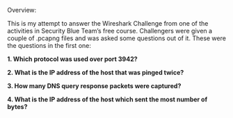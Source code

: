 Overview:

This is my attempt to answer the Wireshark Challenge from one of the activities in Security Blue Team’s free course. Challengers were given a couple of .pcapng files and was asked some questions out of it. These were the questions in the first one:

**1. Which protocol was used over port 3942?**

**2. What is the IP address of the host that was pinged twice?**

**3. How many DNS query response packets were captured?**

**4. What is the IP address of the host which sent the most number of bytes?**
<br>


